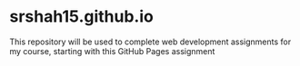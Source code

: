 # srshah15.github.io
This repository will be used to complete web development assignments for my course, starting with this GitHub Pages assignment
